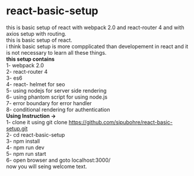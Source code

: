 # react-basic-setup
this is basic setup of react with webpack 2.0 and react-router 4 and with axios setup with routing.<br />
this is basic setup of react.<br />
i think basic setup is more compplicated than developement in react and it is not necessary to learn all these things.<br />
<b>this setup contains</b><br />
1- webpack 2.0<br />
2- react-router 4<br />
3- es6<br />
4- react- helmet for seo<br />
5- using nodejs for server side rendering<br />
6- using phantom script for using node.js<br />
7- error boundary for error handler<br />
8- conditional rendering for authentication<br />
<b>Using Instruction -></b><br />
1- clone it using git clone https://github.com/sipubohre/react-basic-setup.git <br />
2- cd react-basic-setup<br />
3- npm install<br />
4- npm run dev<br />
5- npm run start<br />
6- open browser and goto localhost:3000/<br />
now you will seing welcome text.

